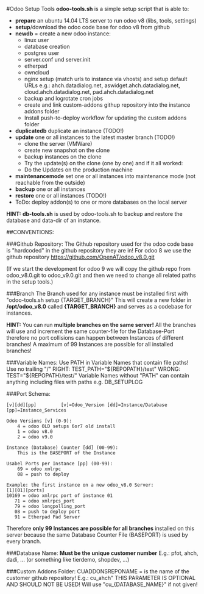 #Odoo Setup Tools
**odoo-tools.sh** is a simple setup script that is able to:

- **prepare** an ubuntu 14.04 LTS server to run odoo v8 (libs, tools, settings)
- **setup**/download the odoo code base for odoo v8 from github
- **newdb** = create a new odoo instance:
    - linux user
    - database creation
    - postgres user
    - server.conf und server.init
    - etherpad
    - owncloud
    - nginx setup (match urls to instance via vhosts) and setup default URLs e.g.: ahch.datadialog.net, aswidget.ahch.datadialog.net, cloud.ahch.datadialog.net, pad.ahch.datadialog.net
    - backup and logrotate cron jobs
    - create and link custom-addons githup repository into the instance addons folder
    - Install push-to-deploy workflow for updating the custom addons folder
- **duplicatedb** duplicate an instance (TODO!)
- **update** one or all instances to the latest master branch (TODO!)
    - clone the server (VMWare)
    - create new snapshot on the clone
    - backup instances on the clone
    - Try the update(s) on the clone (one by one) and if it all worked:
    - Do the Updates on the production machine
- **maintenancemode** set one or all instances into maintenance mode (not reachable from the outside)
- **backup** one or all instances
- **restore** one or all instances (TODO!)
- ToDo: deploy addon(s) to one or more databases on the local server

**HINT:** **db-tools.sh** is used by odoo-tools.sh to backup and restore the database and data-dir of an instance.

##CONVENTIONS:

###Github Repository:
The Github repository used for the odoo code base is "hardcoded" in the github repository they are in!
For odoo 8 we use the github repository https://github.com/OpenAT/odoo_v8.0.git

(If we start the development for odoo 9 we will copy the github repo from odoo_v8.0.git to odoo_v9.0.git and then we
need to change all related paths in the setup tools.)

###Branch
The Branch used for any instance must be installed first with "odoo-tools.sh setup {TARGET_BRANCH}"
This will create a new folder in **/opt/odoo_v8.0** called **{TARGET_BRANCH}** and serves as a codebase for instances.

**HINT:** You can run **multiple branches on the same server!** All the branches will use and increment the same 
counter-file for the Database-Port therefore no port collisions can happen between Instances of different branches! 
A maximum of 99 Instances are possible for all installed branches!

###Variable Names:
Use PATH in Variable Names that contain file paths! Use no trailing "/"
    RIGHT: TEST_PATH="${REPOPATH}/test"    WRONG: TEST="${REPOPATH}/test/"
Variable Names without "PATH" can contain anything including files with paths e.g. DB_SETUPLOG

###Port Schema:
```
[v][dd][pp]         [v]=Odoo_Version [dd]=Instance/Database  [pp]=Instance_Services

Odoo Versions [v] (0-9):
    4 = odoo OLD setups 6or7 old install
    1 = odoo v8.0
    2 = odoo v9.0

Instance (Database) Counter [dd] (00-99):
    This is the BASEPORT of the Instance

Usabel Ports per Instance [pp] (00-99):
    69 = odoo xmlrpc 
    08 = push to deploy

Example: the first instance on a new odoo_v8.0 Server:
[1][01][ports]
10169 = odoo xmlrpc port of instance 01
   71 = odoo xmlrpcs_port
   79 = odoo longpolling_port
   08 = push to deploy port
   91 = Etherpad Pad Server
```
Therefore **only 99 Instances are possible for all branches** installed on this server because
the same Database Counter File (BASEPORT) is used by every branch.

###Database Name:
**Must be the unique customer number** E.g.: pfot, ahch, dadi, ... (or something like tierdemo, shopdev, ...)

###Custom Addons Folder:
CUADDONSREPONAME = is the name of the customer github repository! E.g.: cu_ahch"
                   THIS PARAMETER IS OPTIONAL AND SHOULD NOT BE USED!
                   Will use \"cu_{DATABASE_NAME}\" if not given!